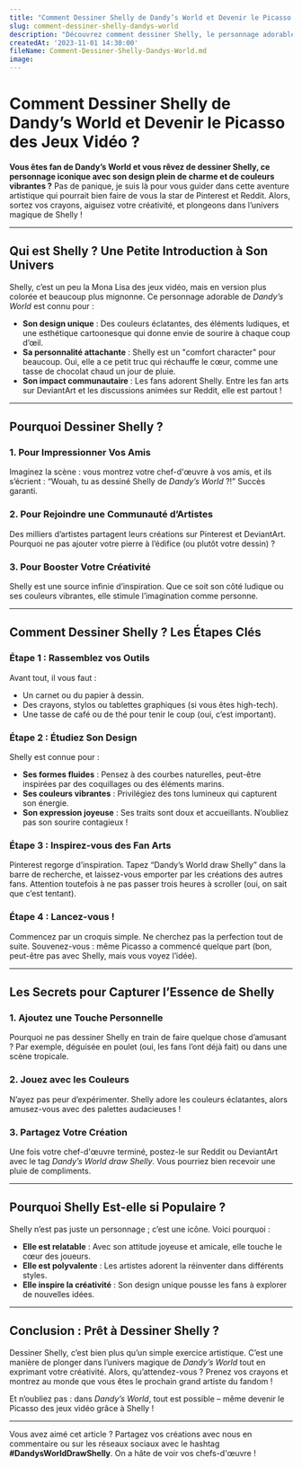 ```yaml
---
title: "Comment Dessiner Shelly de Dandy’s World et Devenir le Picasso des Jeux Vidéo ?"
slug: comment-dessiner-shelly-dandys-world
description: "Découvrez comment dessiner Shelly, le personnage adorable de Dandy’s World, tout en explorant son univers coloré et ses secrets artistiques. Préparez vos crayons et votre créativité !"
createdAt: '2023-11-01 14:30:00'
fileName: Comment-Dessiner-Shelly-Dandys-World.md
image: 
---
```


# Comment Dessiner Shelly de Dandy’s World et Devenir le Picasso des Jeux Vidéo ?

**Vous êtes fan de Dandy’s World et vous rêvez de dessiner Shelly, ce personnage iconique avec son design plein de charme et de couleurs vibrantes ?** Pas de panique, je suis là pour vous guider dans cette aventure artistique qui pourrait bien faire de vous la star de Pinterest et Reddit. Alors, sortez vos crayons, aiguisez votre créativité, et plongeons dans l’univers magique de Shelly !

---

## Qui est Shelly ? Une Petite Introduction à Son Univers

Shelly, c’est un peu la Mona Lisa des jeux vidéo, mais en version plus colorée et beaucoup plus mignonne. Ce personnage adorable de *Dandy’s World* est connu pour :

- **Son design unique** : Des couleurs éclatantes, des éléments ludiques, et une esthétique cartoonesque qui donne envie de sourire à chaque coup d’œil.
- **Sa personnalité attachante** : Shelly est un "comfort character" pour beaucoup. Oui, elle a ce petit truc qui réchauffe le cœur, comme une tasse de chocolat chaud un jour de pluie.
- **Son impact communautaire** : Les fans adorent Shelly. Entre les fan arts sur DeviantArt et les discussions animées sur Reddit, elle est partout !

---

## Pourquoi Dessiner Shelly ?

### 1. Pour Impressionner Vos Amis
Imaginez la scène : vous montrez votre chef-d'œuvre à vos amis, et ils s’écrient : “Wouah, tu as dessiné Shelly de *Dandy’s World* ?!” Succès garanti.

### 2. Pour Rejoindre une Communauté d’Artistes
Des milliers d’artistes partagent leurs créations sur Pinterest et DeviantArt. Pourquoi ne pas ajouter votre pierre à l’édifice (ou plutôt votre dessin) ?

### 3. Pour Booster Votre Créativité
Shelly est une source infinie d’inspiration. Que ce soit son côté ludique ou ses couleurs vibrantes, elle stimule l’imagination comme personne.

---

## Comment Dessiner Shelly ? Les Étapes Clés

### Étape 1 : Rassemblez vos Outils
Avant tout, il vous faut :
- Un carnet ou du papier à dessin.
- Des crayons, stylos ou tablettes graphiques (si vous êtes high-tech).
- Une tasse de café ou de thé pour tenir le coup (oui, c’est important).

### Étape 2 : Étudiez Son Design
Shelly est connue pour :
- **Ses formes fluides** : Pensez à des courbes naturelles, peut-être inspirées par des coquillages ou des éléments marins.
- **Ses couleurs vibrantes** : Privilégiez des tons lumineux qui capturent son énergie.
- **Son expression joyeuse** : Ses traits sont doux et accueillants. N’oubliez pas son sourire contagieux !

### Étape 3 : Inspirez-vous des Fan Arts
Pinterest regorge d’inspiration. Tapez “Dandy’s World draw Shelly” dans la barre de recherche, et laissez-vous emporter par les créations des autres fans. Attention toutefois à ne pas passer trois heures à scroller (oui, on sait que c’est tentant).

### Étape 4 : Lancez-vous !
Commencez par un croquis simple. Ne cherchez pas la perfection tout de suite. Souvenez-vous : même Picasso a commencé quelque part (bon, peut-être pas avec Shelly, mais vous voyez l’idée).

---

## Les Secrets pour Capturer l’Essence de Shelly

### 1. Ajoutez une Touche Personnelle
Pourquoi ne pas dessiner Shelly en train de faire quelque chose d’amusant ? Par exemple, déguisée en poulet (oui, les fans l’ont déjà fait) ou dans une scène tropicale.

### 2. Jouez avec les Couleurs
N’ayez pas peur d’expérimenter. Shelly adore les couleurs éclatantes, alors amusez-vous avec des palettes audacieuses !

### 3. Partagez Votre Création
Une fois votre chef-d'œuvre terminé, postez-le sur Reddit ou DeviantArt avec le tag *Dandy’s World draw Shelly*. Vous pourriez bien recevoir une pluie de compliments.

---

## Pourquoi Shelly Est-elle si Populaire ?

Shelly n’est pas juste un personnage ; c’est une icône. Voici pourquoi :
- **Elle est relatable** : Avec son attitude joyeuse et amicale, elle touche le cœur des joueurs.
- **Elle est polyvalente** : Les artistes adorent la réinventer dans différents styles.
- **Elle inspire la créativité** : Son design unique pousse les fans à explorer de nouvelles idées.

---

## Conclusion : Prêt à Dessiner Shelly ?

Dessiner Shelly, c’est bien plus qu’un simple exercice artistique. C’est une manière de plonger dans l’univers magique de *Dandy’s World* tout en exprimant votre créativité. Alors, qu’attendez-vous ? Prenez vos crayons et montrez au monde que vous êtes le prochain grand artiste du fandom !

Et n’oubliez pas : dans *Dandy’s World*, tout est possible – même devenir le Picasso des jeux vidéo grâce à Shelly !

---

Vous avez aimé cet article ? Partagez vos créations avec nous en commentaire ou sur les réseaux sociaux avec le hashtag **#DandysWorldDrawShelly**. On a hâte de voir vos chefs-d'œuvre !
